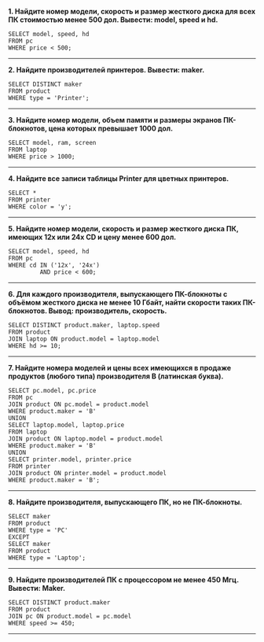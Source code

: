 **1. Найдите номер модели, скорость и размер жесткого диска для всех ПК стоимостью менее 500 дол. Вывести: model, speed и hd.**
```
SELECT model, speed, hd  
FROM pc  
WHERE price < 500;    
```
---

**2. Найдите производителей принтеров. Вывести: maker.**
```
SELECT DISTINCT maker
FROM product
WHERE type = 'Printer';   
```
---

**3. Найдите номер модели, объем памяти и размеры экранов ПК-блокнотов, цена которых превышает 1000 дол.**
```
SELECT model, ram, screen
FROM laptop
WHERE price > 1000;   
```
---

**4. Найдите все записи таблицы Printer для цветных принтеров.**
```
SELECT * 
FROM printer
WHERE color = 'y'; 
```
---

**5. Найдите номер модели, скорость и размер жесткого диска ПК, имеющих 12x или 24x CD и цену менее 600 дол.**
```
SELECT model, speed, hd
FROM pc
WHERE cd IN ('12x', '24x')
         AND price < 600;
```
---

**6. Для каждого производителя, выпускающего ПК-блокноты c объёмом жесткого диска не менее 10 Гбайт, найти скорости таких ПК-блокнотов. Вывод: производитель, скорость.**
```
SELECT DISTINCT product.maker, laptop.speed
FROM product
JOIN laptop ON product.model = laptop.model
WHERE hd >= 10;
```
---

**7. Найдите номера моделей и цены всех имеющихся в продаже продуктов (любого типа) производителя B (латинская буква).**
```
SELECT pc.model, pc.price
FROM pc
JOIN product ON pc.model = product.model
WHERE product.maker = 'B'
UNION
SELECT laptop.model, laptop.price
FROM laptop
JOIN product ON laptop.model = product.model
WHERE product.maker = 'B'
UNION
SELECT printer.model, printer.price
FROM printer
JOIN product ON printer.model = product.model
WHERE product.maker = 'B';
```
---

**8. Найдите производителя, выпускающего ПК, но не ПК-блокноты.**
```
SELECT maker
FROM product
WHERE type = 'PC'
EXCEPT
SELECT maker
FROM product
WHERE type = 'Laptop';
```
---

**9. Найдите производителей ПК с процессором не менее 450 Мгц. Вывести: Maker.**
```
SELECT DISTINCT product.maker
FROM product
JOIN pc ON product.model = pc.model
WHERE speed >= 450;
```
---
